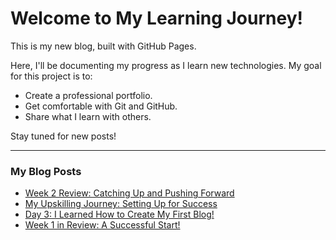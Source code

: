 # Welcome to My Learning Journey!

This is my new blog, built with GitHub Pages.

Here, I'll be documenting my progress as I learn new technologies. My goal for this project is to:

* Create a professional portfolio.
* Get comfortable with Git and GitHub.
* Share what I learn with others.

Stay tuned for new posts!

---
### My Blog Posts 
* [Week 2 Review: Catching Up and Pushing Forward](https://github.com/Shravyaan/shravyaan.github.io/blob/main/_posts/2025-09-07-week-two-review.md)
* [My Upskilling Journey: Setting Up for Success]( https://github.com/Shravyaan/shravyaan.github.io/commit/5fb89da20edd82e98f43a0ba32784fc5c3edece3)
* [Day 3: I Learned How to Create My First Blog!](https://github.com/Shravyaan/shravyaan.github.io/blob/main/_posts/2025-08-20-learning-to-create-my-blog.md)
* [Week 1 in Review: A Successful Start!](https://github.com/Shravyaan/shravyaan.github.io/blob/main/_posts/2025-08-31-week-one-review.md)
